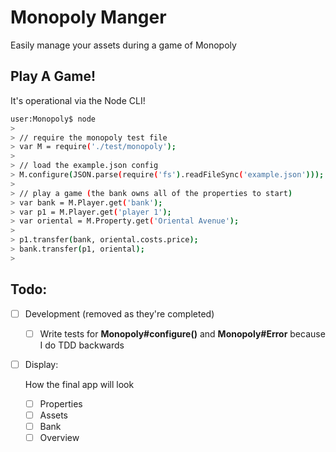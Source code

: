 Monopoly Manger
===============

Easily manage your assets during a game of Monopoly


Play A Game!
------------

It's operational via the Node CLI!

```bash
user:Monopoly$ node
> 
> // require the monopoly test file
> var M = require('./test/monopoly');
> 
> // load the example.json config
> M.configure(JSON.parse(require('fs').readFileSync('example.json')));
> 
> // play a game (the bank owns all of the properties to start)
> var bank = M.Player.get('bank');
> var p1 = M.Player.get('player 1');
> var oriental = M.Property.get('Oriental Avenue');
>
> p1.transfer(bank, oriental.costs.price);
> bank.transfer(p1, oriental);
> 
```


Todo:
-----

- [ ] Development (removed as they're completed)

  - [ ] Write tests for **Monopoly#configure()** and **Monopoly#Error** 
        because I do TDD backwards

- [ ] Display:

  How the final app will look

  - [ ] Properties
  - [ ] Assets
  - [ ] Bank
  - [ ] Overview
